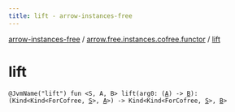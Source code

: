 ```yaml
---
title: lift - arrow-instances-free
---
```


[arrow-instances-free](../index.html) / [arrow.free.instances.cofree.functor](index.html) / [lift](./lift.html)

# lift

`@JvmName("lift") fun <S, A, B> lift(arg0: (`[`A`](lift.html#A)`) -> `[`B`](lift.html#B)`): (Kind<Kind<ForCofree, `[`S`](lift.html#S)`>, `[`A`](lift.html#A)`>) -> Kind<Kind<ForCofree, `[`S`](lift.html#S)`>, `[`B`](lift.html#B)`>`